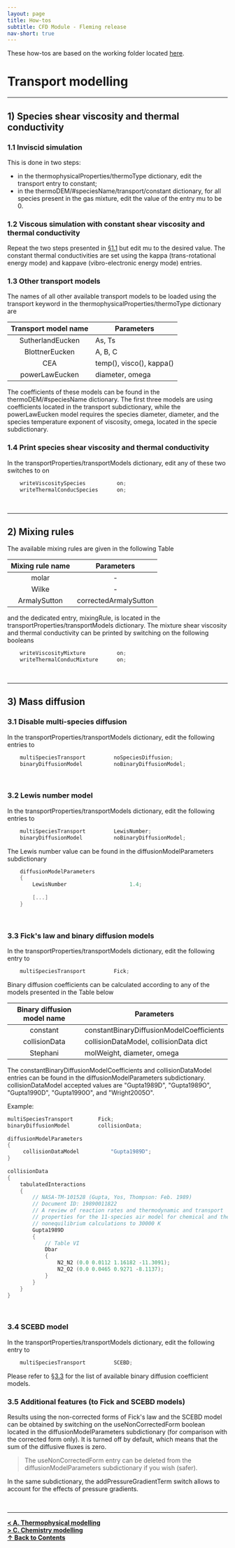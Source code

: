 ```yaml
---
layout: page
title: How-tos
subtitle: CFD Module - Fleming release
nav-short: true
---
```


These how-tos are based on the working folder located [here](https://github.com/vincentcasseau/hyStrath/tree/master/run/hyStrath/hy2Foam/genericCase).  

# Transport modelling

---
## 1) Species shear viscosity and thermal conductivity

### 1.1 Inviscid simulation    

This is done in two steps:  
  + in the <dict>thermophysicalProperties/</dict><subdict>thermoType</subdict> dictionary, edit the <dictkey>transport</dictkey> entry to <dictval>constant</dictval>;
  + in the <dict>thermoDEM/</dict><subdict>#speciesName/transport/constant</subdict> dictionary, for all species present in the gas mixture, edit the value of the entry <dictkey>mu</dictkey> to be <dictval>0</dictval>.

### 1.2 Viscous simulation with constant shear viscosity and thermal conductivity

Repeat the two steps presented in [§1.1](https://vincentcasseau.github.io/how-tos-cfd-fleming/how-tos-cfd-fleming-transport/#11-inviscid-simulation) but edit <dictkey>mu</dictkey> to the desired value. The constant thermal conductivities are set using the <dictkey>kappa</dictkey> (trans-rotational energy mode) and <dictkey>kappave</dictkey> (vibro-electronic energy mode) entries.

### 1.3 Other transport models

The names of all other available transport models to be loaded using the <dictkey>transport</dictkey> keyword in the <dict>thermophysicalProperties/</dict><subdict>thermoType</subdict> dictionary are  

| Transport model name    | Parameters          |
|:-------------:|-------------|
| <dictval>SutherlandEucken</dictval>      | <dictkey>As</dictkey>, <dictkey>Ts</dictkey>     |
| <dictval>BlottnerEucken</dictval> | <dictkey>A</dictkey>, <dictkey>B</dictkey>, <dictkey>C</dictkey>     |
| <dictval>CEA</dictval>      | <dictkey>temp()</dictkey>, <dictkey>visco()</dictkey>, <dictkey>kappa()</dictkey>      |
| <dictval>powerLawEucken</dictval> | <dictkey>diameter</dictkey>, <dictkey>omega</dictkey>     |

The coefficients of these models can be found in the <dict>thermoDEM/</dict><subdict>#speciesName</subdict> dictionary. The first three models are using coefficients located in the <subdict>transport</subdict> subdictionary, while the <dictval>powerLawEucken</dictval> model requires the species diameter, <dictkey>diameter</dictkey>, and the species temperature exponent of viscosity, <dictkey>omega</dictkey>, located in the <subdict>specie</subdict> subdictionary.

### 1.4 Print species shear viscosity and thermal conductivity
In the <dict>transportProperties/</dict><subdict>transportModels</subdict> dictionary, edit any of these two switches to <dictval>on</dictval>  

```c++
    writeViscositySpecies          on;  
    writeThermalConducSpecies      on; 
```

<br>

---
## 2) Mixing rules

The available mixing rules are given in the following Table 

| Mixing rule name    | Parameters          |
|:-------------:|:-------------:|
| <dictval>molar</dictval>      | - |
| <dictval>Wilke</dictval>      | - |
| <dictval>ArmalySutton</dictval> | <dictkey>correctedArmalySutton</dictkey>    |

and the dedicated entry, <dictkey>mixingRule</dictkey>, is located in the <dict>transportProperties/</dict><subdict>transportModels</subdict> dictionary. The mixture shear viscosity and thermal conductivity can be printed by switching <dictval>on</dictval> the following booleans
  
```c++
    writeViscosityMixture          on;  
    writeThermalConducMixture      on; 
```

<br>

---
## 3) Mass diffusion

### 3.1 Disable multi-species diffusion
In the <dict>transportProperties/</dict><subdict>transportModels</subdict> dictionary, edit the following entries to
  
```c++
    multiSpeciesTransport         noSpeciesDiffusion;  
    binaryDiffusionModel          noBinaryDiffusionModel;
```
&nbsp;

### 3.2 Lewis number model
In the <dict>transportProperties/</dict><subdict>transportModels</subdict> dictionary, edit the following entries to 
 
```c++
    multiSpeciesTransport         LewisNumber;  
    binaryDiffusionModel          noBinaryDiffusionModel;
```

The Lewis number value can be found in the <subdict>diffusionModelParameters</subdict> subdictionary

```c++
    diffusionModelParameters
    {
        LewisNumber                    1.4;
        
        [...]
    }
``` 

&nbsp; 

### 3.3 Fick's law and binary diffusion models
In the <dict>transportProperties/</dict><subdict>transportModels</subdict> dictionary, edit the following entry to
  
```c++
    multiSpeciesTransport         Fick; 
``` 

Binary diffusion coefficients can be calculated according to any of the models presented in the Table below  

| Binary diffusion model name    | Parameters          |
|:-------------:|-------------|
| <dictval>constant</dictval>      | <dictkey>constantBinaryDiffusionModelCoefficients</dictkey> |
| <dictval>collisionData</dictval>      | <dictkey>collisionDataModel</dictkey>, <subdict>collisionData</subdict> dict     |
| <dictval>Stephani</dictval> | <dictkey>molWeight</dictkey>, <dictkey>diameter</dictkey>, <dictkey>omega</dictkey>     |

The <dictkey>constantBinaryDiffusionModelCoefficients</dictkey> and <dictkey>collisionDataModel</dictkey> entries can be found in the <subdict>diffusionModelParameters</subdict> subdictionary. <dictkey>collisionDataModel</dictkey> accepted values are <dictval>"Gupta1989D"</dictval>, <dictval>"Gupta1989O"</dictval>, <dictval>"Gupta1990D"</dictval>, <dictval>"Gupta1990O"</dictval>, and <dictval>"Wright2005O"</dictval>.

Example:  

```c++
multiSpeciesTransport        Fick;
binaryDiffusionModel         collisionData;  
  
diffusionModelParameters   
{  
     collisionDataModel          "Gupta1989D";   
}  
  
collisionData
{
    tabulatedInteractions
    { 
        // NASA-TM-101528 (Gupta, Yos, Thompson: Feb. 1989)
        // Document ID: 19890011822
        // A review of reaction rates and thermodynamic and transport 
        // properties for the 11-species air model for chemical and thermal
        // nonequilibrium calculations to 30000 K
        Gupta1989D
        {
            // Table VI
            Dbar
            {
                N2_N2 (0.0 0.0112 1.16182 -11.3091);  
                N2_O2 (0.0 0.0465 0.9271 -8.1137);         
            } 
        }
    }  
}  
```  

&nbsp;

### 3.4 SCEBD model 
In the <dict>transportProperties/</dict><subdict>transportModels</subdict> dictionary, edit the following entry to  

```c++
    multiSpeciesTransport         SCEBD; 
``` 

Please refer to [§3.3](https://vincentcasseau.github.io/how-tos-cfd-fleming/how-tos-cfd-fleming-transport/#33-ficks-law-and-binary-diffusion-models) for the list of available binary diffusion coefficient models.

### 3.5 Additional features (to Fick and SCEBD models)
Results using the non-corrected forms of Fick's law and the SCEBD model can be obtained by switching on the <dictkey>useNonCorrectedForm</dictkey> boolean located in the <subdict>diffusionModelParameters</subdict> subdictionary (for comparison with the corrected form only). It is turned <dictval>off</dictval> by default, which means that the sum of the diffusive fluxes is zero.

> The <dictkey>useNonCorrectedForm</dictkey> entry can be deleted from the <subdict>diffusionModelParameters</subdict> subdictionary if you wish (safer).

In the same subdictionary, the <dictkey>addPressureGradientTerm</dictkey> switch allows to account for the effects of pressure gradients.

<br>
  
--- 

[**< A. Thermophysical modelling**](https://vincentcasseau.github.io/how-tos-cfd-fleming/how-tos-cfd-fleming-thermophysical/)  
[**> C. Chemistry modelling**](https://vincentcasseau.github.io/how-tos-cfd-fleming/how-tos-cfd-fleming-chemistry/)  
[**&#x2191; Back to Contents**](https://vincentcasseau.github.io/how-tos-cfd-fleming/how-tos-cfd-fleming/)
